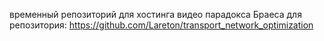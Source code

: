 временный репозиторий для хостинга видео парадокса Браеса для репозитория: https://github.com/Lareton/transport_network_optimization
